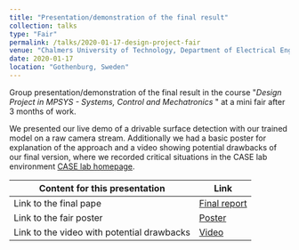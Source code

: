 ```yaml
---
title: "Presentation/demonstration of the final result"
collection: talks
type: "Fair"
permalink: /talks/2020-01-17-design-project-fair
venue: "Chalmers University of Technology, Department of Electrical Engineering"
date: 2020-01-17
location: "Gothenburg, Sweden"
---
```

Group presentation/demonstration of the final result in the course "<i>Design Project in MPSYS - Systems, Control and Mechatronics </i>" at a mini fair after 3 months of work.  

We presented our live demo of a drivable surface detection with our trained model on a raw camera stream. Additionally we had a basic poster for explanation of the approach and a video showing potential drawbacks of our final version, where we recorded critical situations in the CASE lab environment [CASE lab homepage](https://www.caselabbet.se/).


| Content for this presentation | Link |
|---|---|
| Link to the final pape | [Final report](https://github.com/luckyluks/DP-SurfaceDetection/blob/master/submissions/Final_Report.pdf) |
| Link to the fair poster | [Poster](https://github.com/luckyluks/DP-SurfaceDetection/blob/master/submissions/Poster.pdf) |
| Link to the video with potential drawbacks | [Video](https://github.com/luckyluks/DP-SurfaceDetection/blob/master/recordings/test_video_with_potential_problems.mp4) |